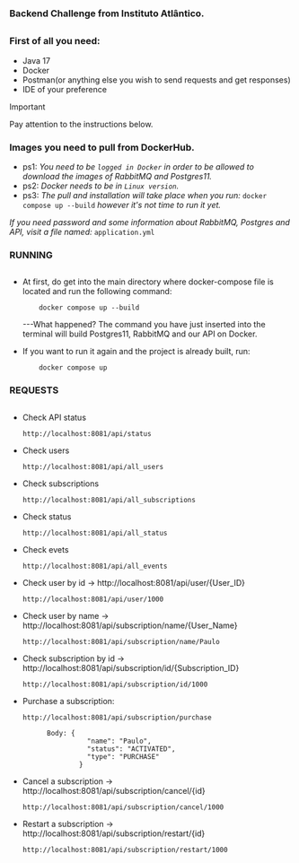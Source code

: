 ### Backend Challenge from Instituto Atlântico.
##
### First of all you need:
  - Java 17
  - Docker
  - Postman(or anything else you wish to send requests and get responses)
  - IDE of your preference

>[!IMPORTANT]
>Pay attention to the instructions below.
### Images you need to pull from DockerHub.
  - ps1: *You need to be `logged in Docker` in order to be allowed to download the images of RabbitMQ and Postgres11.*
  - ps2: *Docker needs to be in `Linux version`.*
  - ps3: *The pull and installation will take place when you run:* `docker compose up --build` *however it's not time to run it yet.*

*If you need password and some information about RabbitMQ, Postgres and API, visit a file named:*
  `application.yml`

### RUNNING
##
  - At first, do get into the main directory where docker-compose file is located and run the following command:
            
            docker compose up --build

       ---What happened? The command you have just inserted into the terminal will build Postgres11, RabbitMQ and our API on Docker.

  - If you want to run it again and the project is already built, run:

            docker compose up

### REQUESTS
##
  - Check API status

        http://localhost:8081/api/status

  - Check users

        http://localhost:8081/api/all_users

  - Check subscriptions
  
        http://localhost:8081/api/all_subscriptions

  - Check status

        http://localhost:8081/api/all_status

  - Check evets

        http://localhost:8081/api/all_events

  - Check user by id -> http://localhost:8081/api/user/{User_ID}
        
        http://localhost:8081/api/user/1000 
  
  - Check user by name -> http://localhost:8081/api/subscription/name/{User_Name}

        http://localhost:8081/api/subscription/name/Paulo

  - Check subscription by id -> http://localhost:8081/api/subscription/id/{Subscription_ID} 

        http://localhost:8081/api/subscription/id/1000

  - Purchase a subscription:

        http://localhost:8081/api/subscription/purchase

              Body: {
                        "name": "Paulo",
                        "status": "ACTIVATED",
                        "type": "PURCHASE"
                      }
  - Cancel a subscription -> http://localhost:8081/api/subscription/cancel/{id} 

        http://localhost:8081/api/subscription/cancel/1000

  - Restart a subscription -> http://localhost:8081/api/subscription/restart/{id} 

        http://localhost:8081/api/subscription/restart/1000
